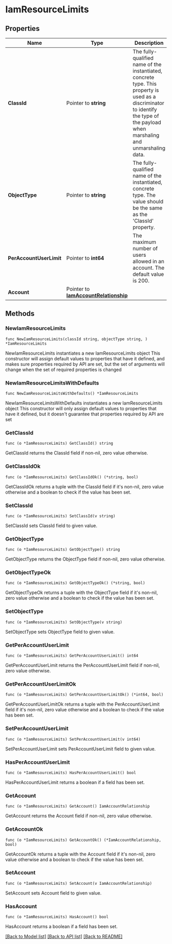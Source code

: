 # IamResourceLimits

## Properties

Name | Type | Description | Notes
------------ | ------------- | ------------- | -------------
**ClassId** | Pointer to **string** | The fully-qualified name of the instantiated, concrete type. This property is used as a discriminator to identify the type of the payload when marshaling and unmarshaling data. | [default to "iam.ResourceLimits"]
**ObjectType** | Pointer to **string** | The fully-qualified name of the instantiated, concrete type. The value should be the same as the &#39;ClassId&#39; property. | [default to "iam.ResourceLimits"]
**PerAccountUserLimit** | Pointer to **int64** | The maximum number of users allowed in an account. The default value is 200. | [optional] [readonly] 
**Account** | Pointer to [**IamAccountRelationship**](IamAccountRelationship.md) |  | [optional] 

## Methods

### NewIamResourceLimits

`func NewIamResourceLimits(classId string, objectType string, ) *IamResourceLimits`

NewIamResourceLimits instantiates a new IamResourceLimits object
This constructor will assign default values to properties that have it defined,
and makes sure properties required by API are set, but the set of arguments
will change when the set of required properties is changed

### NewIamResourceLimitsWithDefaults

`func NewIamResourceLimitsWithDefaults() *IamResourceLimits`

NewIamResourceLimitsWithDefaults instantiates a new IamResourceLimits object
This constructor will only assign default values to properties that have it defined,
but it doesn't guarantee that properties required by API are set

### GetClassId

`func (o *IamResourceLimits) GetClassId() string`

GetClassId returns the ClassId field if non-nil, zero value otherwise.

### GetClassIdOk

`func (o *IamResourceLimits) GetClassIdOk() (*string, bool)`

GetClassIdOk returns a tuple with the ClassId field if it's non-nil, zero value otherwise
and a boolean to check if the value has been set.

### SetClassId

`func (o *IamResourceLimits) SetClassId(v string)`

SetClassId sets ClassId field to given value.


### GetObjectType

`func (o *IamResourceLimits) GetObjectType() string`

GetObjectType returns the ObjectType field if non-nil, zero value otherwise.

### GetObjectTypeOk

`func (o *IamResourceLimits) GetObjectTypeOk() (*string, bool)`

GetObjectTypeOk returns a tuple with the ObjectType field if it's non-nil, zero value otherwise
and a boolean to check if the value has been set.

### SetObjectType

`func (o *IamResourceLimits) SetObjectType(v string)`

SetObjectType sets ObjectType field to given value.


### GetPerAccountUserLimit

`func (o *IamResourceLimits) GetPerAccountUserLimit() int64`

GetPerAccountUserLimit returns the PerAccountUserLimit field if non-nil, zero value otherwise.

### GetPerAccountUserLimitOk

`func (o *IamResourceLimits) GetPerAccountUserLimitOk() (*int64, bool)`

GetPerAccountUserLimitOk returns a tuple with the PerAccountUserLimit field if it's non-nil, zero value otherwise
and a boolean to check if the value has been set.

### SetPerAccountUserLimit

`func (o *IamResourceLimits) SetPerAccountUserLimit(v int64)`

SetPerAccountUserLimit sets PerAccountUserLimit field to given value.

### HasPerAccountUserLimit

`func (o *IamResourceLimits) HasPerAccountUserLimit() bool`

HasPerAccountUserLimit returns a boolean if a field has been set.

### GetAccount

`func (o *IamResourceLimits) GetAccount() IamAccountRelationship`

GetAccount returns the Account field if non-nil, zero value otherwise.

### GetAccountOk

`func (o *IamResourceLimits) GetAccountOk() (*IamAccountRelationship, bool)`

GetAccountOk returns a tuple with the Account field if it's non-nil, zero value otherwise
and a boolean to check if the value has been set.

### SetAccount

`func (o *IamResourceLimits) SetAccount(v IamAccountRelationship)`

SetAccount sets Account field to given value.

### HasAccount

`func (o *IamResourceLimits) HasAccount() bool`

HasAccount returns a boolean if a field has been set.


[[Back to Model list]](../README.md#documentation-for-models) [[Back to API list]](../README.md#documentation-for-api-endpoints) [[Back to README]](../README.md)



